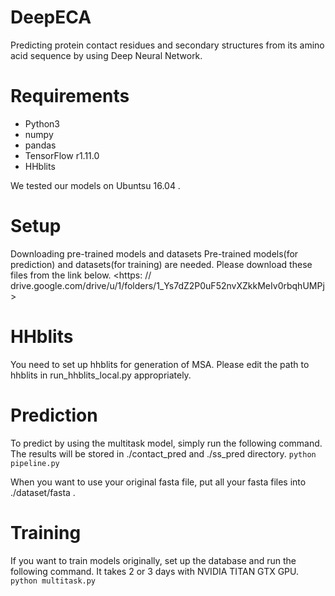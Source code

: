 # DeepECA

Predicting protein contact residues and secondary structures from its amino acid sequence by using Deep Neural Network.

# Requirements

* Python3
* numpy
* pandas
* TensorFlow r1.11.0
* HHblits

We tested our models on Ubuntsu 16.04 .

# Setup
Downloading pre-trained models and datasets
Pre-trained models(for prediction) and datasets(for training) are needed.
Please download these files from the link below.
<https: // drive.google.com/drive/u/1/folders/1_Ys7dZ2P0uF52nvXZkkMeIv0rbqhUMPj >

# HHblits
You need to set up hhblits for generation of MSA.
Please edit the path to hhblits in run_hhblits_local.py appropriately.

# Prediction
To predict by using the multitask model, simply run the following command.
The results will be stored in ./contact_pred and ./ss_pred directory.
`python pipeline.py`

When you want to use your original fasta file, put all your fasta files into ./dataset/fasta .

# Training
If you want to train models originally, set up the database and run the following command.
It takes 2 or 3 days with NVIDIA TITAN GTX GPU.
`python multitask.py`
